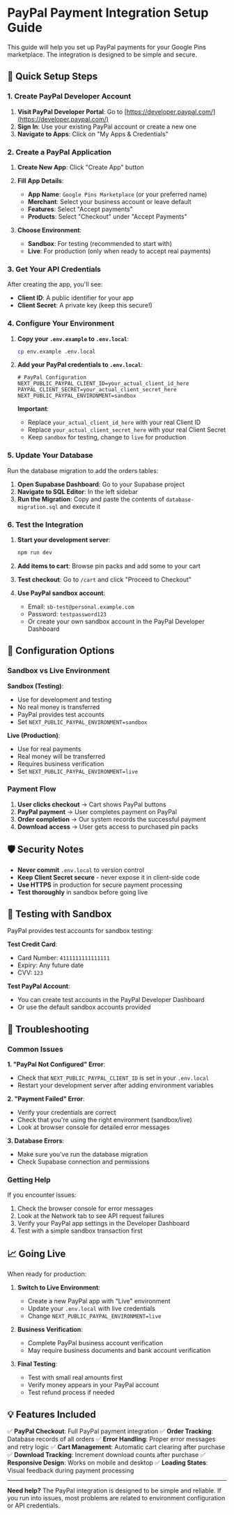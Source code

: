 # PayPal Payment Integration Setup Guide

This guide will help you set up PayPal payments for your Google Pins marketplace. The integration is designed to be simple and secure.

## 🚀 Quick Setup Steps

### 1. Create PayPal Developer Account

1. **Visit PayPal Developer Portal**: Go to [https://developer.paypal.com/](https://developer.paypal.com/)
2. **Sign In**: Use your existing PayPal account or create a new one
3. **Navigate to Apps**: Click on "My Apps & Credentials"

### 2. Create a PayPal Application

1. **Create New App**: Click "Create App" button
2. **Fill App Details**:
   - **App Name**: `Google Pins Marketplace` (or your preferred name)
   - **Merchant**: Select your business account or leave default
   - **Features**: Select "Accept payments"
   - **Products**: Select "Checkout" under "Accept Payments"

3. **Choose Environment**:
   - **Sandbox**: For testing (recommended to start with)
   - **Live**: For production (only when ready to accept real payments)

### 3. Get Your API Credentials

After creating the app, you'll see:
- **Client ID**: A public identifier for your app
- **Client Secret**: A private key (keep this secure!)

### 4. Configure Your Environment

1. **Copy your `.env.example` to `.env.local`**:
   ```bash
   cp env.example .env.local
   ```

2. **Add your PayPal credentials to `.env.local`**:
   ```env
   # PayPal Configuration
   NEXT_PUBLIC_PAYPAL_CLIENT_ID=your_actual_client_id_here
   PAYPAL_CLIENT_SECRET=your_actual_client_secret_here
   NEXT_PUBLIC_PAYPAL_ENVIRONMENT=sandbox
   ```

   **Important**: 
   - Replace `your_actual_client_id_here` with your real Client ID
   - Replace `your_actual_client_secret_here` with your real Client Secret
   - Keep `sandbox` for testing, change to `live` for production

### 5. Update Your Database

Run the database migration to add the orders tables:

1. **Open Supabase Dashboard**: Go to your Supabase project
2. **Navigate to SQL Editor**: In the left sidebar
3. **Run the Migration**: Copy and paste the contents of `database-migration.sql` and execute it

### 6. Test the Integration

1. **Start your development server**:
   ```bash
   npm run dev
   ```

2. **Add items to cart**: Browse pin packs and add some to your cart
3. **Test checkout**: Go to `/cart` and click "Proceed to Checkout"
4. **Use PayPal sandbox account**: 
   - Email: `sb-test@personal.example.com`
   - Password: `testpassword123`
   - Or create your own sandbox account in the PayPal Developer Dashboard

## 🔧 Configuration Options

### Sandbox vs Live Environment

**Sandbox (Testing)**:
- Use for development and testing
- No real money is transferred
- PayPal provides test accounts
- Set `NEXT_PUBLIC_PAYPAL_ENVIRONMENT=sandbox`

**Live (Production)**:
- Use for real payments
- Real money will be transferred
- Requires business verification
- Set `NEXT_PUBLIC_PAYPAL_ENVIRONMENT=live`

### Payment Flow

1. **User clicks checkout** → Cart shows PayPal buttons
2. **PayPal payment** → User completes payment on PayPal
3. **Order completion** → Our system records the successful payment
4. **Download access** → User gets access to purchased pin packs

## 🛡️ Security Notes

- **Never commit** `.env.local` to version control
- **Keep Client Secret secure** - never expose it in client-side code
- **Use HTTPS** in production for secure payment processing
- **Test thoroughly** in sandbox before going live

## 🧪 Testing with Sandbox

PayPal provides test accounts for sandbox testing:

**Test Credit Card**:
- Card Number: `4111111111111111`
- Expiry: Any future date
- CVV: `123`

**Test PayPal Account**:
- You can create test accounts in the PayPal Developer Dashboard
- Or use the default sandbox accounts provided

## 🚨 Troubleshooting

### Common Issues

**1. "PayPal Not Configured" Error**:
- Check that `NEXT_PUBLIC_PAYPAL_CLIENT_ID` is set in your `.env.local`
- Restart your development server after adding environment variables

**2. "Payment Failed" Error**:
- Verify your credentials are correct
- Check that you're using the right environment (sandbox/live)
- Look at browser console for detailed error messages

**3. Database Errors**:
- Make sure you've run the database migration
- Check Supabase connection and permissions

### Getting Help

If you encounter issues:
1. Check the browser console for error messages
2. Look at the Network tab to see API request failures
3. Verify your PayPal app settings in the Developer Dashboard
4. Test with a simple sandbox transaction first

## 📈 Going Live

When ready for production:

1. **Switch to Live Environment**:
   - Create a new PayPal app with "Live" environment
   - Update your `.env.local` with live credentials
   - Change `NEXT_PUBLIC_PAYPAL_ENVIRONMENT=live`

2. **Business Verification**:
   - Complete PayPal business account verification
   - May require business documents and bank account verification

3. **Final Testing**:
   - Test with small real amounts first
   - Verify money appears in your PayPal account
   - Test refund process if needed

## 💡 Features Included

✅ **PayPal Checkout**: Full PayPal payment integration
✅ **Order Tracking**: Database records of all orders
✅ **Error Handling**: Proper error messages and retry logic
✅ **Cart Management**: Automatic cart clearing after purchase
✅ **Download Tracking**: Increment download counts after purchase
✅ **Responsive Design**: Works on mobile and desktop
✅ **Loading States**: Visual feedback during payment processing

---

**Need help?** The PayPal integration is designed to be simple and reliable. If you run into issues, most problems are related to environment configuration or API credentials. 